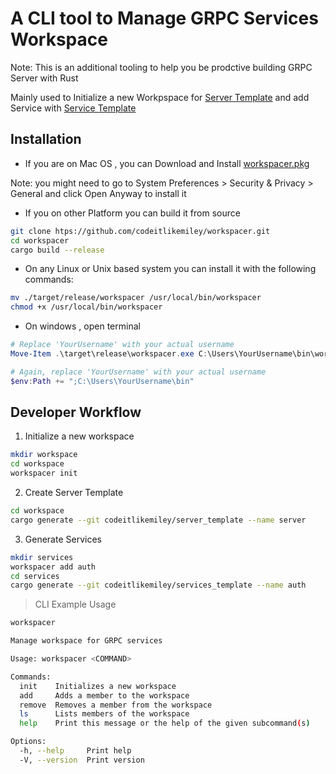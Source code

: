 # A CLI tool to Manage GRPC Services Workspace

Note: This is an additional tooling to help you be prodctive building GRPC Server with Rust

Mainly used to Initialize a new Workpspace for [Server Template](https://github.com/codeitlikemiley/server_template) and add Service with [Service Template](https://github.com/codeitlikemiley/service_template)

## Installation

- If you are on Mac OS , you can Download and Install [workspacer.pkg](./workspacer.pkg)

Note: you might need to go to System Preferences > Security & Privacy > General and click Open Anyway to install it


- If you on other Platform you can build it from source
```sh
git clone htps://github.com/codeitlikemiley/workspacer.git
cd workspacer
cargo build --release
```

- On any Linux or Unix based system you can install it with the following commands:

```sh
mv ./target/release/workspacer /usr/local/bin/workspacer
chmod +x /usr/local/bin/workspacer
```

- On windows , open terminal

```powershell
# Replace 'YourUsername' with your actual username
Move-Item .\target\release\workspacer.exe C:\Users\YourUsername\bin\workspacer.exe

# Again, replace 'YourUsername' with your actual username
$env:Path += ";C:\Users\YourUsername\bin"
```

## Developer Workflow

1. Initialize a new workspace

```sh
mkdir workspace
cd workspace
workspacer init
```

2. Create Server Template

```sh
cd workspace
cargo generate --git codeitlikemiley/server_template --name server
```

3. Generate Services

```sh
mkdir services
workspacer add auth
cd services
cargo generate --git codeitlikemiley/services_template --name auth
```

> CLI Example Usage

```sh
workspacer

Manage workspace for GRPC services

Usage: workspacer <COMMAND>

Commands:
  init    Initializes a new workspace
  add     Adds a member to the workspace
  remove  Removes a member from the workspace
  ls      Lists members of the workspace
  help    Print this message or the help of the given subcommand(s)

Options:
  -h, --help     Print help
  -V, --version  Print version
```
